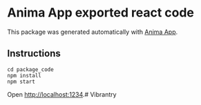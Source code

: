 # Anima App exported react code
This package was generated automatically with [Anima App](https://www.animaapp.com).
## Instructions
```
cd package_code
npm install
npm start
```
Open [http://localhost:1234](http://localhost:1234).# Vibrantry
